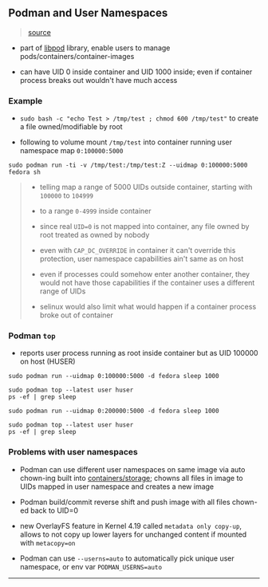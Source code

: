 
## Podman and User Namespaces

> [source](https://opensource.com/article/18/12/podman-and-user-namespaces)

* part of [libpod](https://github.com/containers/libpod) library, enable users to manage pods/containers/container-images

* can have UID 0 inside container and UID 1000 inside; even if container process breaks out wouldn't have much access


### Example

* `sudo bash -c "echo Test > /tmp/test ; chmod 600 /tmp/test"` to create a file owned/modifiable by root

* following to volume mount `/tmp/test` into container running user namespace map `0:100000:5000`

```
sudo podman run -ti -v /tmp/test:/tmp/test:Z --uidmap 0:100000:5000 fedora sh
```

> * telling map a range of 5000 UIDs outside container, starting with `100000` to `104999`
>
> * to a range `0-4999` inside container
>
> * since real `UID=0` is not mapped into container, any file owned by root treated as owned by nobody
>
> * even with `CAP_DC_OVERRIDE` in container it can't override this protection, user namespace capabilities ain't same as on host
>
> * even if processes could somehow enter another container, they would not have those capabilities if the container uses a different range of UIDs
>
> * selinux would also limit what would happen if a container process broke out of container


### Podman `top`

* reports user process running as root inside container but as UID 100000 on host (HUSER)

```
sudo podman run --uidmap 0:100000:5000 -d fedora sleep 1000

sudo podman top --latest user huser
ps -ef | grep sleep

sudo podman run --uidmap 0:200000:5000 -d fedora sleep 1000

sudo podman top --latest user huser
ps -ef | grep sleep
```


### Problems with user namespaces

* Podman can use different user namespaces on same image via auto chown-ing built into [containers/storage](https://github.com/containers/storage); chowns all files in image to UIDs mapped in user namespace and creates a new image

* Podman build/commit reverse shift and push image with all files chown-ed back to UID=0

* new OverlayFS feature in Kernel 4.19 called `metadata only copy-up`, allows to not copy up lower layers for unchanged content if mounted with `metacopy=on`

* Podman can use `--userns=auto` to automatically pick unique user namespace, or env var `PODMAN_USERNS=auto`

---
